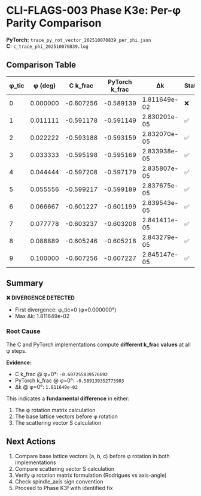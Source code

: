 # CLI-FLAGS-003 Phase K3e: Per-φ Parity Comparison

**PyTorch:** `trace_py_rot_vector_202510070839_per_phi.json`  
**C:**       `c_trace_phi_202510070839.log`  

## Comparison Table

| φ_tic | φ (deg) | C k_frac | PyTorch k_frac | Δk | Status |
|-------|---------|----------|----------------|-------|--------|
| 0 | 0.000000 | -0.607256 | -0.589139 | 1.811649e-02 | ❌ |
| 1 | 0.011111 | -0.591178 | -0.591149 | 2.830201e-05 | ✅ |
| 2 | 0.022222 | -0.593188 | -0.593159 | 2.832070e-05 | ✅ |
| 3 | 0.033333 | -0.595198 | -0.595169 | 2.833938e-05 | ✅ |
| 4 | 0.044444 | -0.597208 | -0.597179 | 2.835807e-05 | ✅ |
| 5 | 0.055556 | -0.599217 | -0.599189 | 2.837675e-05 | ✅ |
| 6 | 0.066667 | -0.601227 | -0.601199 | 2.839543e-05 | ✅ |
| 7 | 0.077778 | -0.603237 | -0.603208 | 2.841411e-05 | ✅ |
| 8 | 0.088889 | -0.605246 | -0.605218 | 2.843279e-05 | ✅ |
| 9 | 0.100000 | -0.607256 | -0.607227 | 2.845147e-05 | ✅ |

## Summary

**❌ DIVERGENCE DETECTED**

- First divergence: φ_tic=0 (φ=0.000000°)
- Max Δk: 1.811649e-02

### Root Cause

The C and PyTorch implementations compute **different k_frac values** at all φ steps.

**Evidence:**
- C k_frac @ φ=0°: `-0.607255839576692`
- PyTorch k_frac @ φ=0°: `-0.589139352775903`
- Δk @ φ=0°: `1.811649e-02`

This indicates a **fundamental difference** in either:
1. The φ rotation matrix calculation
2. The base lattice vectors before φ rotation
3. The scattering vector S calculation


## Next Actions

1. Compare base lattice vectors (a, b, c) before φ rotation in both implementations
2. Compare scattering vector S calculation
3. Verify φ rotation matrix formulation (Rodrigues vs axis-angle)
4. Check spindle_axis sign convention
5. Proceed to Phase K3f with identified fix
